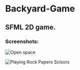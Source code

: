 # Backyard-Game
## SFML 2D game.

### Screenshots: 

![Open space](https://i.ibb.co/symD9RN/screen-1.png)

![Playing Rock Papers Scisors](https://i.ibb.co/6WHjGk3/screen-2.png)

